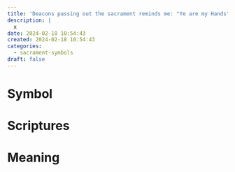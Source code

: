 ```yaml
---
title: 'Deacons passing out the sacrament reminds me: "Ye are my Hands"'
description: |
  x
date: 2024-02-18 10:54:43
created: 2024-02-18 10:54:43
categories:
  - sacrament-symbols
draft: false
---
```

# Symbol

# Scriptures

# Meaning

